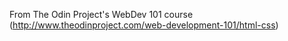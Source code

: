 

From The Odin Project's WebDev 101 course (http://www.theodinproject.com/web-development-101/html-css)